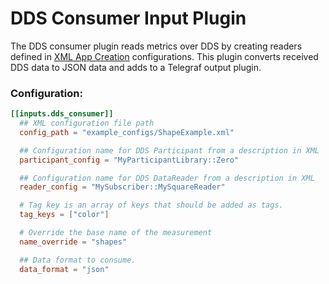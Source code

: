 # DDS Consumer Input Plugin

The DDS consumer plugin reads metrics over DDS by creating readers defined in [XML App Creation](https://community.rti.com/static/documentation/connext-dds/5.3.1/doc/manuals/connext_dds/xml_application_creation/RTI_ConnextDDS_CoreLibraries_XML_AppCreation_GettingStarted.pdf) configurations. This plugin converts received DDS data to JSON data and adds to a Telegraf output plugin. 

### Configuration:

```toml
[[inputs.dds_consumer]]
  ## XML configuration file path
  config_path = "example_configs/ShapeExample.xml"

  ## Configuration name for DDS Participant from a description in XML
  participant_config = "MyParticipantLibrary::Zero"

  ## Configuration name for DDS DataReader from a description in XML
  reader_config = "MySubscriber::MySquareReader"

  # Tag key is an array of keys that should be added as tags.
  tag_keys = ["color"]

  # Override the base name of the measurement
  name_override = "shapes"

  ## Data format to consume.
  data_format = "json"
```
